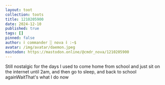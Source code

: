 ```yaml
---
layout: toot
collection: toots
title: 1210205900
date: 2024-12-10
published: true
tags: []
pinned: false
author: ⸸ commander ░ nova ⸸ :~$
avatar: /img/avatar/daemon.jpeg
mastodon: https://mastodon.online/@cmdr_nova/1210205900
---
```


Still nostalgic for the days I used to come home from school and just sit on the internet until 2am, and then go to sleep, and back to school againWaitThat's what I do now
